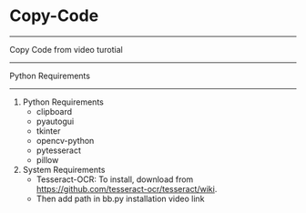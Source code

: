 # Copy-Code
___________________________________________________________
Copy Code from video turotial
___________________________________________________________
Python Requirements
___________________________________________________________
1. Python Requirements
    * clipboard
    * pyautogui
    * tkinter
    * opencv-python
    * pytesseract
    * pillow
2. System Requirements
    * Tesseract-OCR: To install, download from https://github.com/tesseract-ocr/tesseract/wiki. 
    * Then add path in bb.py installation video link

